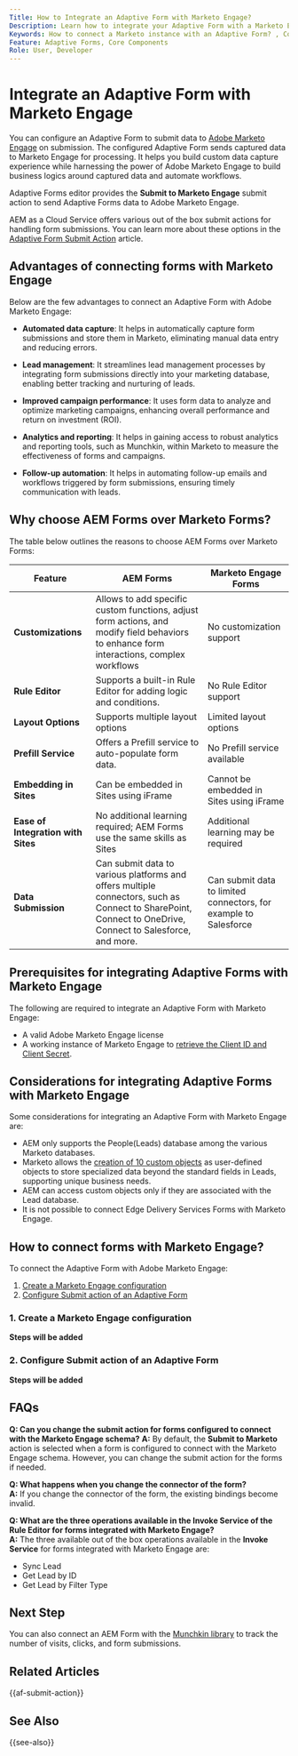 ```yaml
---
Title: How to Integrate an Adaptive Form with Marketo Engage?
Description: Learn how to integrate your Adaptive Form with a Marketo Engage instance.
Keywords: How to connect a Marketo instance with an Adaptive Form? , Connect a form to Marketo, Integrate a form with Marketo Engage, Integrate an Adaptive Form with a Marketo instance, Submit data from form to Marketo. 
Feature: Adaptive Forms, Core Components
Role: User, Developer
---
```


# Integrate an Adaptive Form with Marketo Engage

You can configure an Adaptive Form to submit data to [Adobe Marketo Engage](https://experienceleague.adobe.com/en/docs/marketo/using/home) on submission. The configured Adaptive Form sends captured data to Marketo Engage for processing. It helps you build custom data capture experience while harnessing the power of Adobe Marketo Engage to build business logics around captured data and automate workflows.

Adaptive Forms editor provides the **Submit to Marketo Engage** submit action to send Adaptive Forms data to Adobe Marketo Engage. 

AEM as a Cloud Service offers various out of the box submit actions for handling form submissions. You can learn more about these options in the [Adaptive Form Submit Action](/help/forms/configure-submit-actions-core-components.md) article.

## Advantages of connecting forms with Marketo Engage

Below are the few advantages to connect an Adaptive Form with Adobe Marketo Engage:

* **Automated data capture**: It helps in automatically capture form submissions and store them in Marketo, eliminating manual data entry and reducing errors.

* **Lead management**: It streamlines lead management processes by integrating form submissions directly into your marketing database, enabling better tracking and nurturing of leads.

* **Improved campaign performance**: It uses form data to analyze and optimize marketing campaigns, enhancing overall performance and return on investment (ROI).

* **Analytics and reporting**: It helps in gaining access to robust analytics and reporting tools, such as Munchkin, within Marketo to measure the effectiveness of forms and campaigns.

* **Follow-up automation**: It helps in automating follow-up emails and workflows triggered by form submissions, ensuring timely communication with leads.

## Why choose AEM Forms over Marketo Forms?

The table below outlines the reasons to choose AEM Forms over Marketo Forms:

| **Feature** | **AEM Forms**| **Marketo Engage Forms** |
|-------------------------------------|----------------------------------------------------------------------|-----------------------------------------------------------|
| **Customizations** | Allows to add specific custom functions, adjust form actions, and modify field behaviors to enhance form interactions, complex workflows | No customization support |
| **Rule Editor**| Supports a built-in Rule Editor for adding logic and conditions.      | No Rule Editor support|
| **Layout Options** | Supports multiple layout options| Limited layout options |
| **Prefill Service** | Offers a Prefill service to auto-populate form data. | No Prefill service available|
| **Embedding in Sites** | Can be embedded in Sites using iFrame| Cannot be embedded in Sites using iFrame|
| **Ease of Integration with Sites**  | No additional learning required; AEM Forms use the same skills as Sites | Additional learning may be required|
| **Data Submission**| Can submit data to various platforms and offers multiple connectors, such as Connect to SharePoint, Connect to OneDrive, Connect to Salesforce, and more.| Can submit data to limited connectors, for example to Salesforce |

## Prerequisites for integrating Adaptive Forms with Marketo Engage

The following are required to integrate an Adaptive Form with Marketo Engage:

* A valid Adobe Marketo Engage license
* A working instance of Marketo Engage to [retrieve the Client ID and Client Secret](https://experienceleague.adobe.com/en/docs/marketo/using/product-docs/administration/additional-integrations/create-a-custom-service-for-use-with-rest-api).

## Considerations for integrating Adaptive Forms with Marketo Engage

Some considerations for integrating an Adaptive Form with Marketo Engage are:

* AEM only supports the People(Leads) database among the various Marketo databases.
* Marketo allows the [creation of 10 custom objects](https://experienceleague.adobe.com/en/docs/marketo/using/product-docs/administration/marketo-custom-objects/add-marketo-custom-object-fields) as user-defined objects to store specialized data beyond the standard fields in Leads, supporting unique business needs.
* AEM can access custom objects only if they are associated with the Lead database.
* It is not possible to connect Edge Delivery Services Forms with Marketo Engage.

## How to connect forms with Marketo Engage?

To connect the Adaptive Form with Adobe Marketo Engage:
1. [Create a Marketo Engage configuration](#1-create-a-marketo-engage-configuration) 
1. [Configure Submit action of an Adaptive Form](#2-configure-submit-action-of-an-adaptive-form)


### 1. Create a Marketo Engage configuration

**Steps will be added**

### 2. Configure Submit action of an Adaptive Form

**Steps will be added**

## FAQs

**Q: Can you change the submit action for forms configured to connect with the Marketo Engage schema?**
    **A:** By default, the **Submit to Marketo** action is selected when a form is configured to connect with the Marketo Engage schema. However, you can change the submit action for the forms if needed.

**Q: What happens when you change the connector of the form?**  
    **A:** If you change the connector of the form, the existing bindings become invalid.

**Q: What are the three operations available in the Invoke Service of the Rule Editor for forms integrated with Marketo Engage?**  
    **A:** The three available out of the box operations available in the **Invoke Service** for forms integrated with Marketo Engage are:
* Sync Lead
* Get Lead by ID
* Get Lead by Filter Type

## Next Step

You can also connect an AEM Form with the [Munchkin library](https://experienceleague.adobe.com/en/docs/marketo/using/product-docs/administration/setup/munchkin) to track the number of visits, clicks, and form submissions.

## Related Articles

{{af-submit-action}}

## See Also

{{see-also}}





